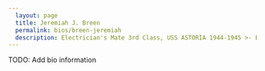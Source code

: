 ```yaml
---
  layout: page
  title: Jeremiah J. Breen
  permalink: bios/breen-jeremiah
  description: Electrician's Mate 3rd Class, USS ASTORIA 1944-1945 >- E Division
---
```


TODO: Add bio information